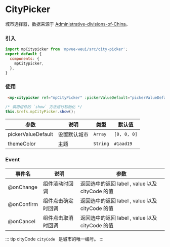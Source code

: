# CityPicker

城市选择器，数据来源于 [Administrative-divisions-of-China](https://github.com/modood/Administrative-divisions-of-China)。

<imgPreview imgUrl="/assets/city-picker.png"/>

### 引入

``` js
import mpCitypicker from 'mpvue-weui/src/city-picker';
export default {
  components: {
    mpCitypicker,
  },
}
```

### 使用

``` html
 <mp-citypicker ref="mpCityPicker" :pickerValueDefault="pickerValueDefault" @onChange="onChange" @onCancel="onCancel" @onConfirm="onConfirm"></mp-citypicker>
```

```js
/* 调用组件的 `show` 方法进行初始化 */
this.$refs.mpCityPicker.show();
```

| 参数 | 说明 | 类型 | 默认值 |
|-----------|-----------|-----------|-------------|
| pickerValueDefault | 设置默认城市  | `Array` | `[0, 0, 0]` |
| themeColor | 主题  | `String` | `#1aad19` |

### Event

| 事件名 | 说明 | 参数 |
|-----------|-----------|-----------|
| @onChange | 组件滚动时回调 | 返回选中的返回 label , value 以及 cityCode 的值 |
| @onConfirm | 组件点击确定时回调 | 返回选中的返回 label , value 以及 cityCode 的值 |
| @onCancel | 组件点击取消时回调 | 返回选中的返回 label , value 以及 cityCode 的值 |

::: tip cityCode
`cityCode ` 是城市的唯一编号。
:::
